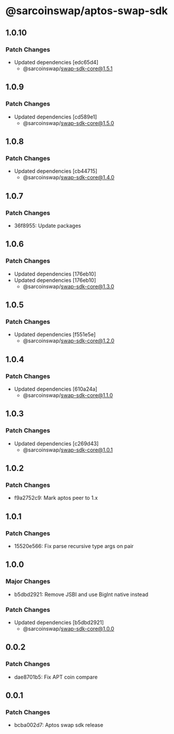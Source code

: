 # @sarcoinswap/aptos-swap-sdk

## 1.0.10

### Patch Changes

- Updated dependencies [edc65d4]
  - @sarcoinswap/swap-sdk-core@1.5.1

## 1.0.9

### Patch Changes

- Updated dependencies [cd589e1]
  - @sarcoinswap/swap-sdk-core@1.5.0

## 1.0.8

### Patch Changes

- Updated dependencies [cb44715]
  - @sarcoinswap/swap-sdk-core@1.4.0

## 1.0.7

### Patch Changes

- 36f8955: Update packages

## 1.0.6

### Patch Changes

- Updated dependencies [176eb10]
- Updated dependencies [176eb10]
  - @sarcoinswap/swap-sdk-core@1.3.0

## 1.0.5

### Patch Changes

- Updated dependencies [f551e5e]
  - @sarcoinswap/swap-sdk-core@1.2.0

## 1.0.4

### Patch Changes

- Updated dependencies [610a24a]
  - @sarcoinswap/swap-sdk-core@1.1.0

## 1.0.3

### Patch Changes

- Updated dependencies [c269d43]
  - @sarcoinswap/swap-sdk-core@1.0.1

## 1.0.2

### Patch Changes

- f9a2752c9: Mark aptos peer to 1.x

## 1.0.1

### Patch Changes

- 15520e566: Fix parse recursive type args on pair

## 1.0.0

### Major Changes

- b5dbd2921: Remove JSBI and use BigInt native instead

### Patch Changes

- Updated dependencies [b5dbd2921]
  - @sarcoinswap/swap-sdk-core@1.0.0

## 0.0.2

### Patch Changes

- dae8701b5: Fix APT coin compare

## 0.0.1

### Patch Changes

- bcba002d7: Aptos swap sdk release
